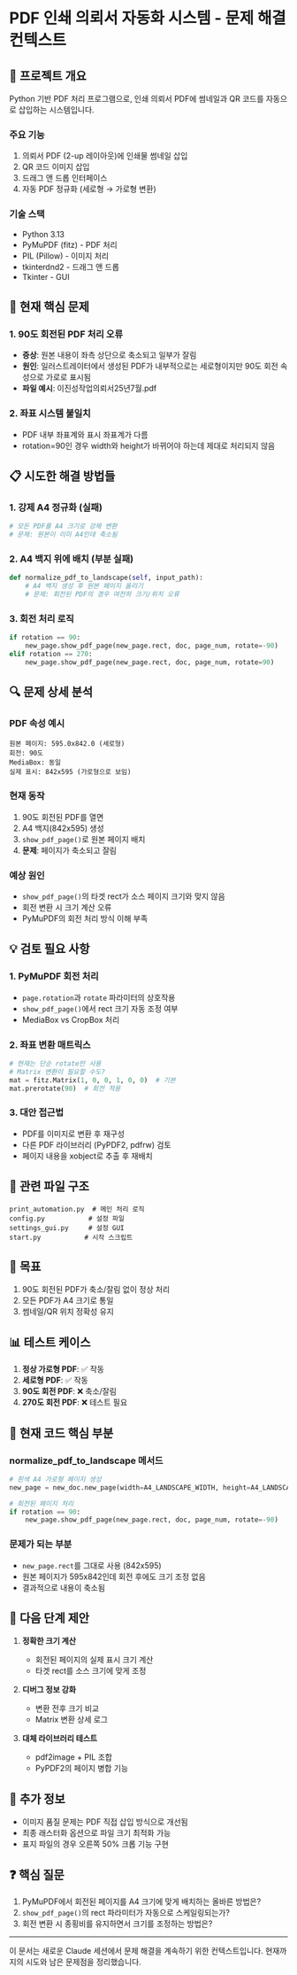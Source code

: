 # PDF 인쇄 의뢰서 자동화 시스템 - 문제 해결 컨텍스트

## 🎯 프로젝트 개요
Python 기반 PDF 처리 프로그램으로, 인쇄 의뢰서 PDF에 썸네일과 QR 코드를 자동으로 삽입하는 시스템입니다.

### 주요 기능
1. 의뢰서 PDF (2-up 레이아웃)에 인쇄물 썸네일 삽입
2. QR 코드 이미지 삽입
3. 드래그 앤 드롭 인터페이스
4. 자동 PDF 정규화 (세로형 → 가로형 변환)

### 기술 스택
- Python 3.13
- PyMuPDF (fitz) - PDF 처리
- PIL (Pillow) - 이미지 처리
- tkinterdnd2 - 드래그 앤 드롭
- Tkinter - GUI

## 🔴 현재 핵심 문제

### 1. **90도 회전된 PDF 처리 오류**
- **증상**: 원본 내용이 좌측 상단으로 축소되고 일부가 잘림
- **원인**: 일러스트레이터에서 생성된 PDF가 내부적으로는 세로형이지만 90도 회전 속성으로 가로로 표시됨
- **파일 예시**: 이진성작업의뢰서25년7월.pdf

### 2. **좌표 시스템 불일치**
- PDF 내부 좌표계와 표시 좌표계가 다름
- rotation=90인 경우 width와 height가 바뀌어야 하는데 제대로 처리되지 않음

## 📋 시도한 해결 방법들

### 1. **강제 A4 정규화 (실패)**
```python
# 모든 PDF를 A4 크기로 강제 변환
# 문제: 원본이 이미 A4인데 축소됨
```

### 2. **A4 백지 위에 배치 (부분 실패)**
```python
def normalize_pdf_to_landscape(self, input_path):
    # A4 백지 생성 후 원본 페이지 올리기
    # 문제: 회전된 PDF의 경우 여전히 크기/위치 오류
```

### 3. **회전 처리 로직**
```python
if rotation == 90:
    new_page.show_pdf_page(new_page.rect, doc, page_num, rotate=-90)
elif rotation == 270:
    new_page.show_pdf_page(new_page.rect, doc, page_num, rotate=90)
```

## 🔍 문제 상세 분석

### PDF 속성 예시
```
원본 페이지: 595.0x842.0 (세로형)
회전: 90도
MediaBox: 동일
실제 표시: 842x595 (가로형으로 보임)
```

### 현재 동작
1. 90도 회전된 PDF를 열면
2. A4 백지(842x595) 생성
3. `show_pdf_page()`로 원본 페이지 배치
4. **문제**: 페이지가 축소되고 잘림

### 예상 원인
- `show_pdf_page()`의 타겟 rect가 소스 페이지 크기와 맞지 않음
- 회전 변환 시 크기 계산 오류
- PyMuPDF의 회전 처리 방식 이해 부족

## 💡 검토 필요 사항

### 1. **PyMuPDF 회전 처리**
- `page.rotation`과 `rotate` 파라미터의 상호작용
- `show_pdf_page()`에서 rect 크기 자동 조정 여부
- MediaBox vs CropBox 처리

### 2. **좌표 변환 매트릭스**
```python
# 현재는 단순 rotate만 사용
# Matrix 변환이 필요할 수도?
mat = fitz.Matrix(1, 0, 0, 1, 0, 0)  # 기본
mat.prerotate(90)  # 회전 적용
```

### 3. **대안 접근법**
- PDF를 이미지로 변환 후 재구성
- 다른 PDF 라이브러리 (PyPDF2, pdfrw) 검토
- 페이지 내용을 xobject로 추출 후 재배치

## 📁 관련 파일 구조
```
print_automation.py  # 메인 처리 로직
config.py           # 설정 파일
settings_gui.py     # 설정 GUI
start.py           # 시작 스크립트
```

## 🎯 목표
1. 90도 회전된 PDF가 축소/잘림 없이 정상 처리
2. 모든 PDF가 A4 크기로 통일
3. 썸네일/QR 위치 정확성 유지

## 📊 테스트 케이스
1. **정상 가로형 PDF**: ✅ 작동
2. **세로형 PDF**: ✅ 작동 
3. **90도 회전 PDF**: ❌ 축소/잘림
4. **270도 회전 PDF**: ❌ 테스트 필요

## 🔧 현재 코드 핵심 부분

### normalize_pdf_to_landscape 메서드
```python
# 흰색 A4 가로형 페이지 생성
new_page = new_doc.new_page(width=A4_LANDSCAPE_WIDTH, height=A4_LANDSCAPE_HEIGHT)

# 회전된 페이지 처리
if rotation == 90:
    new_page.show_pdf_page(new_page.rect, doc, page_num, rotate=-90)
```

### 문제가 되는 부분
- `new_page.rect`를 그대로 사용 (842x595)
- 원본 페이지가 595x842인데 회전 후에도 크기 조정 없음
- 결과적으로 내용이 축소됨

## 🚀 다음 단계 제안

1. **정확한 크기 계산**
   - 회전된 페이지의 실제 표시 크기 계산
   - 타겟 rect를 소스 크기에 맞게 조정

2. **디버그 정보 강화**
   - 변환 전후 크기 비교
   - Matrix 변환 상세 로그

3. **대체 라이브러리 테스트**
   - pdf2image + PIL 조합
   - PyPDF2의 페이지 병합 기능

## 📝 추가 정보
- 이미지 품질 문제는 PDF 직접 삽입 방식으로 개선됨
- 최종 래스터화 옵션으로 파일 크기 최적화 가능
- 표지 파일의 경우 오른쪽 50% 크롭 기능 구현

## ❓ 핵심 질문
1. PyMuPDF에서 회전된 페이지를 A4 크기에 맞게 배치하는 올바른 방법은?
2. `show_pdf_page()`의 rect 파라미터가 자동으로 스케일링되는가?
3. 회전 변환 시 종횡비를 유지하면서 크기를 조정하는 방법은?

---

이 문서는 새로운 Claude 세션에서 문제 해결을 계속하기 위한 컨텍스트입니다.
현재까지의 시도와 남은 문제점을 정리했습니다.